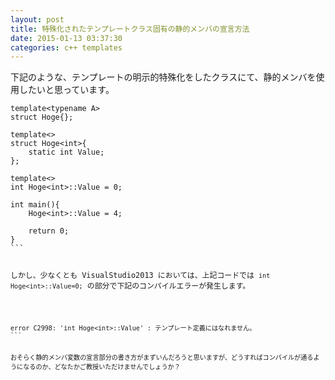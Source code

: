 ```yaml
---
layout: post
title: 特殊化されたテンプレートクラス固有の静的メンバの宣言方法
date: 2015-01-13 03:37:30
categories: c++ templates
---
```

<p>下記のような、テンプレートの明示的特殊化をしたクラスにて、静的メンバを使用したいと思っています。</p>

<pre class="lang-c++ prettyprint-override"><code>template&lt;typename A&gt; 
struct Hoge{};

template&lt;&gt;
struct Hoge&lt;int&gt;{
    static int Value;
};

template&lt;&gt;
int Hoge&lt;int&gt;::Value = 0;

int main(){
    Hoge&lt;int&gt;::Value = 4;

    return 0;
}
```

<p>しかし、少なくとも VisualStudio2013 においては、上記コードでは <code>int Hoge&lt;int&gt;::Value=0;</code> の部分で下記のコンパイルエラーが発生します。</p>

<pre class="lang-none prettyprint-override"><code>error C2998: 'int Hoge&lt;int&gt;::Value' : テンプレート定義にはなれません。
```

<p>おそらく静的メンバ変数の宣言部分の書き方がまずいんだろうと思いますが、どうすればコンパイルが通るようになるのか、どなたかご教授いただけませんでしょうか？</p>
